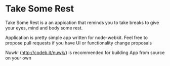 Take Some Rest
==============

Take Some Rest is a an appication that reminds you to take breaks to give your eyes, mind and body some rest.

Application is pretty simple app written for node-webkit. Feel free to propose pull requests if you have UI or functionality change proposals

Nuwk! (http://codeb.it/nuwk/) is recommended for building App from source on your own 
